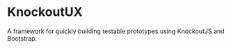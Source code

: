 KnockoutUX
==========

A framework for quickly building testable prototypes using KnockoutJS and Bootstrap.